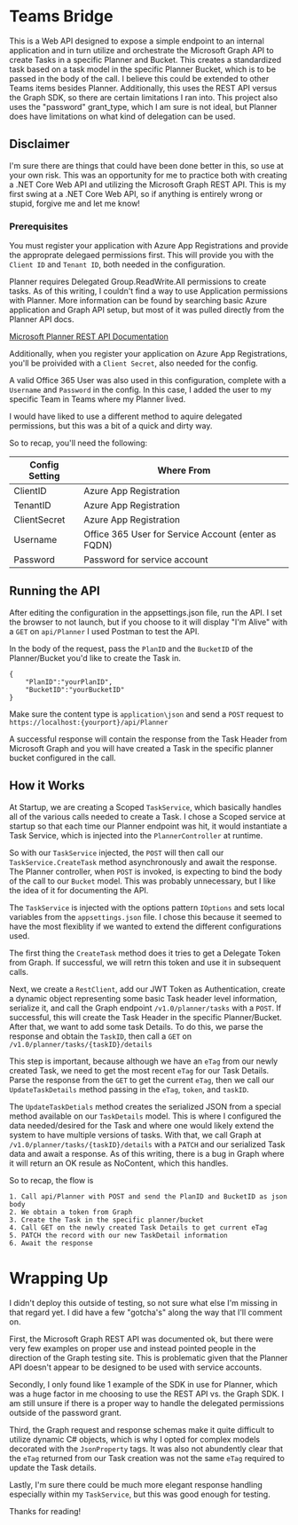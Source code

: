 # Teams Bridge
This is a Web API designed to expose a simple endpoint to an internal application and in turn utilize and orchestrate the Microsoft Graph API to create Tasks in a specific Planner and Bucket.
This creates a standardized task based on a task model in the specific Planner Bucket, which is to be passed in the body of the call.
I believe this could be extended to other Teams items besides Planner. Additionally, this uses the REST API versus the Graph SDK, so there are certain limitations I ran into. 
This project also uses the "password" grant_type, which I am sure is not ideal, but Planner does have limitations on what kind of delegation can be used. 
## Disclaimer
I'm sure there are things that could have been done better in this, so use at your own risk. This was an opportunity for me to practice both with creating a .NET Core Web API and utilizing the Microsoft Graph REST API.
This is my first swing at a .NET Core Web API, so if anything is entirely wrong or stupid, forgive me and let me know!

### Prerequisites
You must register your application with Azure App Registrations and provide the approprate delegaed permissions first. 
This will provide you with the ```Client ID``` and ```Tenant ID```, both needed in the configuration. 

Planner requires Delegated Group.ReadWrite.All permissions to create tasks. As of this writing, I couldn't find a way to use Application permissions with Planner.
More information can be found by searching basic Azure application and Graph API setup, but most of it was pulled directly from the Planner API docs.

[Microsoft Planner REST API Documentation](https://docs.microsoft.com/en-us/graph/api/resources/planner-overview?view=graph-rest-1.0)

Additionally, when you register your application on Azure App Registrations, you'll be proivided with a ```Client Secret```, also needed for the config.

A valid Office 365 User was also used in this configuration, complete with a ```Username``` and ```Password``` in the config. 
In this case, I added the user to my specific Team in Teams where my Planner lived. 

I would have liked to use a different method to aquire delegated permissions, but this was a bit of a quick and dirty way.

So to recap, you'll need the following:

Config Setting  | Where From
------------- | -------------
ClientID  | Azure App Registration
TenantID  | Azure App Registration
ClientSecret | Azure App Registration
Username | Office 365 User for Service Account (enter as FQDN)
Password | Password for service account


## Running the API
After editing the configuration in the appsettings.json file, run the API. I set the browser to not launch, but if you choose to it will display "I'm Alive" with a ```GET``` on ```api/Planner``` 
I used Postman to test the API.

In the body of the request, pass the ``PlanID`` and the ``BucketID`` of the Planner/Bucket you'd like to create the Task in. 

```
{
	"PlanID":"yourPlanID",
	"BucketID":"yourBucketID"
}
```
Make sure the content type is ``application\json`` and send a ``POST`` request 
to ``https://localhost:{yourport}/api/Planner``

A successful response will contain the response from the Task Header from Microsoft Graph and you will have created a Task in the specific planner bucket configured in the call.

## How it Works
At Startup, we are creating a Scoped ``TaskService``, which basically handles all of the various calls needed to create a Task.
I chose a Scoped service at startup so that each time our Planner endpoint was hit, it would instantiate a Task Service, which is injected into the ``PlannerController`` at runtime.

So with our ``TaskService`` injected, the ``POST`` will then call our ``TaskService.CreateTask`` method asynchronously and await the response. 
The Planner controller, when ``POST`` is invoked, is expecting to bind the body of the call to our ``Bucket`` model.  This was probably unnecessary, but I like the idea of it for documenting the API.

The ``TaskService`` is injected with the options pattern ``IOptions`` and sets local variables from the ``appsettings.json`` file. 
I chose this because it seemed to have the most flexiblity if we wanted to extend the different configurations used. 

The first thing the ``CreateTask`` method does it tries to get a Delegate Token from Graph. If successful, we will retrn this token and use it in subsequent calls.

Next, we create a ``RestClient``, add our JWT Token as Authentication, create a dynamic object representing some basic Task header level information, serialize it, and call the Graph endpoint
``/v1.0/planner/tasks`` with a ``POST``. If successful, this will create the Task Header in the specific Planner/Bucket. 
After that, we want to add some task Details. To do this, we parse the response and obtain the ``TaskID``, then call a `GET` on `/v1.0/planner/tasks/{taskID}/details`

This step is important, because although we have an `eTag` from our newly created Task, we need to get the most recent `eTag` for our Task Details.
Parse the response from the `GET` to get the current `eTag`, then we call our `UpdateTaskDetails` method passing in the `eTag`, `token`, and `taskID`.

The ``UpdateTaskDetials`` method creates the serialized JSON from a special method available on our `TaskDetails` model. This is where I configured the data needed/desired for the Task and where one would likely extend the system to have multiple versions of tasks.
With that, we call Graph at `/v1.0/planner/tasks/{taskID}/details` with a `PATCH` and our serialized Task data and await a response.
As of this writing, there is a bug in Graph where it will return an OK resule as NoContent, which this handles.

So to recap, the flow is 

~~~
1. Call api/Planner with POST and send the PlanID and BucketID as json body
2. We obtain a token from Graph
3. Create the Task in the specific planner/bucket
4. Call GET on the newly created Task Details to get current eTag
5. PATCH the record with our new TaskDetail information
6. Await the response 
~~~

# Wrapping Up
I didn't deploy this outside of testing, so not sure what else I'm missing in that regard yet. 
I did have a few "gotcha's" along the way that I'll comment on.

First, the Microsoft Graph REST API was documented ok, but there were very few examples on proper use and instead pointed people in the direction of the Graph testing site. This is problematic given that the Planner API doesn't appear to be designed to be used with service accounts. 

Secondly, I only found like 1 example of the SDK in use for Planner, which was a huge factor in me choosing to use the REST API vs. the Graph SDK. I am still unsure if there is a proper way to handle the delegated permissions outside of the password grant.

Third, the Graph request and response schemas make it quite difficult to utilize dynamic C# objects, which is why I opted for complex models decorated with the `JsonProperty` tags. 
It was also not abundently clear that the `eTag` returned from our Task creation was not the same `eTag` required to update the Task details.

Lastly, I'm sure there could be much more elegant response handling especially within my `TaskService`, but this was good enough for testing. 

Thanks for reading!


